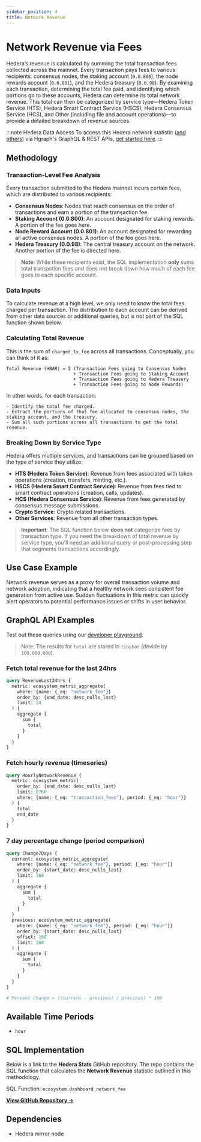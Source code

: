 ```yaml
---
sidebar_position: 4
title: Network Revenue
---
```


# Network Revenue via Fees

Hedera’s revenue is calculated by summing the total transaction fees collected across the mainnet. Every transaction pays fees to various recipients: consensus nodes, the staking account (`0.0.800`), the node rewards account (`0.0.801`), and the Hedera treasury (`0.0.98`). By examining each transaction, determining the total fee paid, and identifying which portions go to these accounts, Hedera can determine its total network revenue. This total can then be categorized by service type—Hedera Token Service (HTS), Hedera Smart Contract Service (HSCS), Hedera Consensus Service (HCS), and Other (including file and account operations)—to provide a detailed breakdown of revenue sources.

:::note Hedera Data Access
To access this Hedera network statistic ([and others](/category/hedera-stats/)) via Hgraph's GraphQL & REST APIs, [get started here](https://www.hgraph.com/hedera).
:::

## Methodology

### Transaction-Level Fee Analysis

Every transaction submitted to the Hedera mainnet incurs certain fees, which are distributed to various recipients:

- **Consensus Nodes**: Nodes that reach consensus on the order of transactions and earn a portion of the transaction fee.  
- **Staking Account (0.0.800)**: An account designated for staking rewards. A portion of the fee goes here.  
- **Node Reward Account (0.0.801)**: An account designated for rewarding all active consensus nodes. A portion of the fee goes here.  
- **Hedera Treasury (0.0.98)**: The central treasury account on the network. Another portion of the fee is directed here.

> **Note**: While these recipients exist, the SQL implementation **only** sums total transaction fees and does not break down how much of each fee goes to each specific account.

### Data Inputs

To calculate revenue at a high level, we only need to know the total fees charged per transaction. The distribution to each account can be derived from other data sources or additional queries, but is not part of the SQL function shown below.

### Calculating Total Revenue

This is the sum of `charged_tx_fee` across all transactions. Conceptually, you can think of it as:

```
Total Revenue (HBAR) = Σ (Transaction Fees going to Consensus Nodes 
                         + Transaction Fees going to Staking Account 
                         + Transaction Fees going to Hedera Treasury 
                         + Transaction Fees going to Node Rewards)
```

In other words, for each transaction:

    - Identify the total fee charged.
    - Extract the portions of that fee allocated to consensus nodes, the staking account, and the treasury.
    - Sum all such portions across all transactions to get the total revenue.

### Breaking Down by Service Type

Hedera offers multiple services, and transactions can be grouped based on the type of service they utilize:

- **HTS (Hedera Token Service)**: Revenue from fees associated with token operations (creation, transfers, minting, etc.).  
- **HSCS (Hedera Smart Contract Service)**: Revenue from fees tied to smart contract operations (creation, calls, updates).  
- **HCS (Hedera Consensus Service)**: Revenue from fees generated by consensus message submissions. 
- **Crypto Service**: Crypto related transactions. 
- **Other Services**: Revenue from all other transaction types.

> **Important**: The SQL function below **does not** categorize fees by transaction type. If you need the breakdown of total revenue by service type, you’ll need an additional query or post-processing step that segments transactions accordingly.

## Use Case Example

Network revenue serves as a proxy for overall transaction volume and network adoption, indicating that a healthy network sees consistent fee generation from active use. Sudden fluctuations in this metric can quickly alert operators to potential performance issues or shifts in user behavior.

## GraphQL API Examples

Test out these queries using our [developer playground](https://dashboard.hgraph.com).

> Note: The results for `total` are stored in `tinybar` (devide by `100,000,000`).

### Fetch total revenue for the last 24hrs

```graphql
query RevenueLast24hrs {
  metric: ecosystem_metric_aggregate(
    where: {name: {_eq: "network_fee"}}
    order_by: {end_date: desc_nulls_last}
    limit: 24
  ) {
    aggregate {
      sum {
        total
      }
    }
  }
}
```

### Fetch hourly revenue (timeseries)

```graphql
query HourlyNetworkRevenue {
  metric: ecosystem_metric(
    order_by: {end_date: desc_nulls_last}
    limit: 8760
    where: {name: {_eq: "transaction_fees"}, period: {_eq: "hour"}}
  ) {
    total
    end_date
  }
}
```

### 7 day percentage change (period comparison)

```graphql
query Change7Days {
  current: ecosystem_metric_aggregate(
    where: {name: {_eq: "network_fee"}, period: {_eq: "hour"}}
    order_by: {start_date: desc_nulls_last}
    limit: 168
  ) {
    aggregate {
      sum {
        total
      }
    }
  }
  previous: ecosystem_metric_aggregate(
    where: {name: {_eq: "network_fee"}, period: {_eq: "hour"}}
    order_by: {start_date: desc_nulls_last}
    offset: 168
    limit: 168
  ) {
    aggregate {
      sum {
        total
      }
    }
  }
}

# Percent Change = ((current - previous) / previous) * 100
```

## Available Time Periods

- `hour`

## SQL Implementation

Below is a link to the **Hedera Stats** GitHub repository. The repo contains the SQL function that calculates the **Network Revenue** statistic outlined in this methodology.

SQL Function: `ecosystem.dashboard_network_fee`

**[View GitHub Repository →](https://github.com/hgraph-io/hedera-stats)**

## Dependencies
* Hedera mirror node